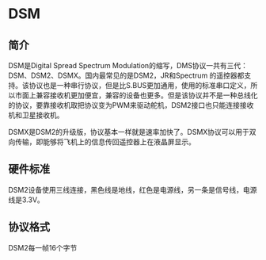 
# DSM

## 简介

DSM是Digital Spread Spectrum Modulation的缩写，DMS协议一共有三代： DSM、DSM2、DSMX。国内最常见的是DSM2，JR和Spectrum 的遥控器都支持。该协议也是一种串行协议，但是比S.BUS更加通用，使用的标准串口定义，所以市面上兼容接收机更加便宜，兼容的设备也更多。但是该协议并不是一种总线化的协议，要靠接收机取把协议变为PWM来驱动舵机，DSM2接口也只能连接接收机和卫星接收机。

DSMX是DSM2的升级版，协议基本一样就是速率加快了。DSMX协议可以用于双向传输，即能够将飞机上的信息传回遥控器上在液晶屏显示。

## 硬件标准

DSM2设备使用三线连接，黑色线是地线，红色是电源线，另一条是信号线，电源线是3.3V。

## 协议格式

DSM2每一帧16个字节
